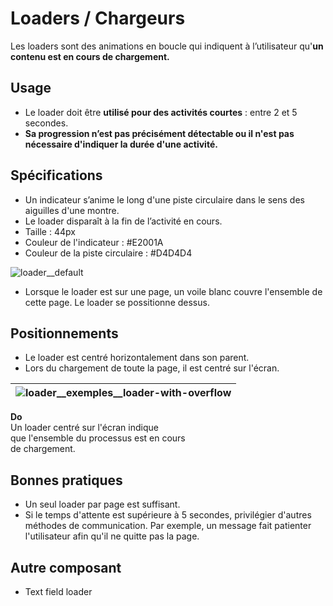 # Loaders / Chargeurs

Les loaders sont des animations en boucle qui indiquent à l’utilisateur qu'**un contenu est en cours de chargement.**

## Usage

- Le loader doit être **utilisé pour des activités courtes** : entre 2 et 5 secondes.
- **Sa progression n’est pas précisément détectable ou il n'est pas nécessaire d'indiquer la durée d'une activité.**

## Spécifications

- Un indicateur s’anime le long d'une piste circulaire dans le sens des aiguilles d'une montre.
- Le loader disparaît à la fin de l’activité en cours.
- Taille : 44px
- Couleur de l'indicateur : #E2001A
- Couleur de la piste circulaire : #D4D4D4

![loader__default](components/1-ATOMS/Loaders/design/loader__default.png)

- Lorsque le loader est sur une page, un voile blanc couvre l'ensemble de cette page. Le loader se possitionne dessus.

## Positionnements

- Le loader est centré horizontalement dans son parent.
- Lors du chargement de toute la page, il est centré sur l'écran.


<div class="do-dont">
<div class="do">

![loader__exemples__loader-with-overflow](components/1-ATOMS/Loaders/design/loader__exemples__loader-with-overflow.png) |
------------ |
**Do** <br/> Un loader centré sur l'écran indique <br /> que l'ensemble du processus est en cours <br /> de chargement.

</div>
 </div>


## Bonnes pratiques

- Un seul loader par page est suffisant.
- Si le temps d'attente est supérieure à 5 secondes, privilégier d'autres méthodes de communication. Par exemple, un message fait patienter l'utilisateur afin qu'il ne quitte pas la page.

## Autre composant

- Text field loader
